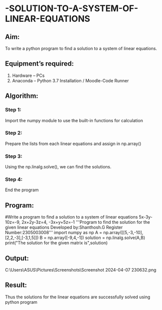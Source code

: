 # -SOLUTION-TO-A-SYSTEM-OF-LINEAR-EQUATIONS
## Aim:
To write a python program to find a solution to a system of linear equations.
## Equipment’s required:
1. 	Hardware – PCs
2. 	Anaconda – Python 3.7 Installation / Moodle-Code Runner
## Algorithm:
### Step 1: 
Import the numpy module to use the built-in functions for calculation
### Step 2: 
Prepare the lists from each linear equations and assign in np.array()
### Step 3: 
Using the np.linalg.solve(), we can find the solutions.
### Step 4: 
End the program
## Program:
#Write a program to find a solution to a system of linear equations 5x-3y-10z=-9, 2x+2y-3z=4, -3x+y+5z=-1
'''Program to find the solution for the given linear equations
Developed by:Shanthosh.G
Register Number:2305003008'''
import numpy as np
A = np.array([[5,-3,-10],[2,2,-3],[-3,1,5]])
B = np.array([-9,4,-1])
solution = np.linalg.solve(A,B)
print("The solution for the given matrix is",solution)
## Output:
C:\Users\ASUS\Pictures\Screenshots\Screenshot 2024-04-07 230632.png
## Result: 
Thus the solutions for the linear equations are successfully solved using python program

